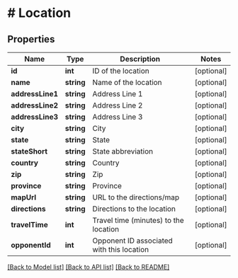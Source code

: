 # # Location

## Properties

Name | Type | Description | Notes
------------ | ------------- | ------------- | -------------
**id** | **int** | ID of the location | [optional]
**name** | **string** | Name of the location | [optional]
**addressLine1** | **string** | Address Line 1 | [optional]
**addressLine2** | **string** | Address Line 2 | [optional]
**addressLine3** | **string** | Address Line 3 | [optional]
**city** | **string** | City | [optional]
**state** | **string** | State | [optional]
**stateShort** | **string** | State abbreviation | [optional]
**country** | **string** | Country | [optional]
**zip** | **string** | Zip | [optional]
**province** | **string** | Province | [optional]
**mapUrl** | **string** | URL to the directions/map | [optional]
**directions** | **string** | Directions to the location | [optional]
**travelTime** | **int** | Travel time (minutes) to the location | [optional]
**opponentId** | **int** | Opponent ID associated with this location | [optional]

[[Back to Model list]](../../README.md#models) [[Back to API list]](../../README.md#endpoints) [[Back to README]](../../README.md)
